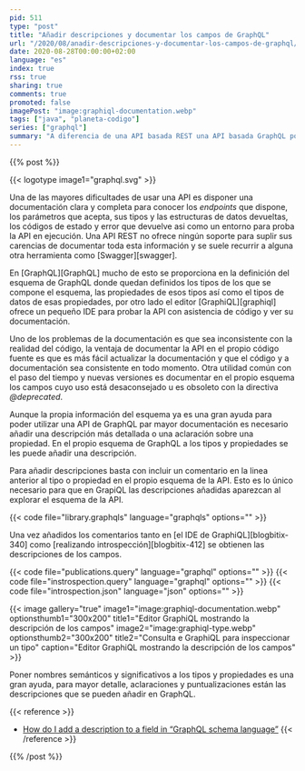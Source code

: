```yaml
---
pid: 511
type: "post"
title: "Añadir descripciones y documentar los campos de GraphQL"
url: "/2020/08/anadir-descripciones-y-documentar-los-campos-de-graphql/"
date: 2020-08-28T00:00:00+02:00
language: "es"
index: true
rss: true
sharing: true
comments: true
promoted: false
imagePost: "image:graphiql-documentation.webp"
tags: ["java", "planeta-codigo"]
series: ["graphql"]
summary: "A diferencia de una API basada REST una API basada GraphQL posee un esquema en el que quedan definidos los tipos, propiedades y tipos de esas propiedades. Para suplir las carencias de una API basada en REST se suele utilizar #Swagger como documentación y entorno de pruebas. GraphQL incluye la documentación en el propio código fuente y ofrece un IDE sin necesidad de herramientas adicionales. En el propio esquema de la API basada en GraphQL se pueden añadir descripciones a los tipos y propiedades para mayor detalle."
---
```


{{% post %}}

{{< logotype image1="graphql.svg" >}}

Una de las mayores dificultades de usar una API es disponer una documentación clara y completa para conocer los _endpoints_ que dispone, los parámetros que acepta, sus tipos y las estructuras de datos devueltas, los códigos de estado y error que devuelve asi como un entorno para proba la API en ejecución. Una API REST no ofrece ningún soporte para suplir sus carencias de documentar toda esta información y se suele recurrir a alguna otra herramienta como [Swagger][swagger].

En [GraphQL][GraphQL] mucho de esto se proporciona en la definición del esquema de GraphQL donde quedan definidos los tipos de los que se compone el esquema, las propiedades de esos tipos así como el tipos de datos de esas propiedades, por otro lado el editor [GraphiQL][graphiql] ofrece un pequeño IDE para probar la API con asistencia de código y ver su documentación.

Uno de los problemas de la documentación es que sea inconsistente con la realidad del código, la ventaja de documentar la API en el propio código fuente es que es más fácil actualizar la documentación y que el código y a documentación sea consistente en todo momento. Otra utilidad común con el paso del tiempo y nuevas versiones es documentar en el propio esquema los campos cuyo uso está desaconsejado u es obsoleto con la directiva _@deprecated_.

Aunque la propia información del esquema ya es una gran ayuda para poder utilizar una API de GraphQL par mayor documentación es necesario añadir una descripción más detallada o una aclaración sobre una propiedad. En el propio esquema de GraphQL a los tipos y propiedades se les puede añadir una descripción.

Para añadir descripciones basta con incluir un comentario en la linea anterior al tipo o propiedad en el propio esquema de la API. Esto es lo único necesario para que en GrapiQL las descripciones añadidas aparezcan al explorar el esquema de la API.

{{< code file="library.graphqls" language="graphqls" options="" >}}

Una vez añadidos los comentarios tanto en [el IDE de GraphiQL][blogbitix-340] como [realizando introspección][blogbitix-412] se obtienen las descripciones de los campos.

{{< code file="publications.query" language="graphql" options="" >}}
{{< code file="instrospection.query" language="graphql" options="" >}}
{{< code file="introspection.json" language="json" options="" >}}

{{< image
    gallery="true"
    image1="image:graphiql-documentation.webp" optionsthumb1="300x200" title1="Editor GraphiQL mostrando la descripción de los campos"
    image2="image:graphiql-type.webp" optionsthumb2="300x200" title2="Consulta e GraphiQL para inspeccionar un tipo"
    caption="Editor GraphiQL mostrando la descripción de los campos" >}}

Poner nombres semánticos y significativos a los tipos y propiedades es una gran ayuda, para mayor detalle, aclaraciones y puntualizaciones están las descripciones que se pueden añadir en GraphQL.

{{< reference >}}
* [How do I add a description to a field in “GraphQL schema language”](https://stackoverflow.com/questions/39962867/how-do-i-add-a-description-to-a-field-in-graphql-schema-language)
{{< /reference >}}

{{% /post %}}
